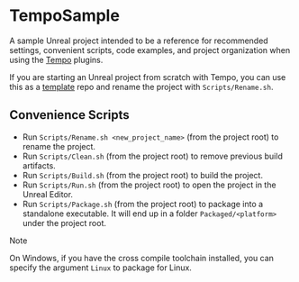 # TempoSample
A sample Unreal project intended to be a reference for recommended settings, convenient scripts, code examples, and project organization when using the [Tempo](https://github.com/tempo-sim/Tempo) plugins.

If you are starting an Unreal project from scratch with Tempo, you can use this as a [template](https://docs.github.com/en/repositories/creating-and-managing-repositories/creating-a-repository-from-a-template) repo and rename the project with `Scripts/Rename.sh`.

## Convenience Scripts
- Run `Scripts/Rename.sh <new_project_name>` (from the project root) to rename the project.
- Run `Scripts/Clean.sh` (from the project root) to remove previous build artifacts.
- Run `Scripts/Build.sh` (from the project root) to build the project.
- Run `Scripts/Run.sh` (from the project root) to open the project in the Unreal Editor.
- Run `Scripts/Package.sh` (from the project root) to package into a standalone executable. It will end up in a folder `Packaged/<platform>` under the project root.
> [!Note]
> On Windows, if you have the cross compile toolchain installed, you can specify the argument `Linux` to package for Linux.
